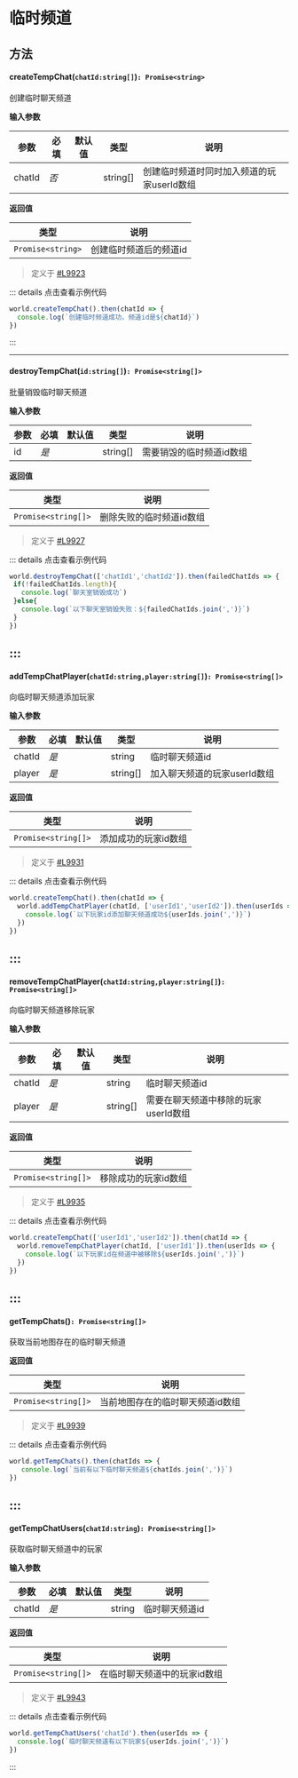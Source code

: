 
# 临时频道

## 方法

#### createTempChat(`chatId:string[]`)`: Promise<string>`
创建临时聊天频道

**输入参数**

| **参数** | **必填** | **默认值** | **类型** | **说明** |
| --- | --- | --- | --- | --- |
| chatId | _否_ | | string[] | 创建临时频道时同时加入频道的玩家userId数组 |

**返回值**

| **类型** | **说明** |
| --- | --- |
| `Promise<string>` | 创建临时频道后的频道id |

> 定义于 [#L9923](https://github.com/box3lab/arena_dts/blob/main/GameAPI.d.ts#L9923)

::: details 点击查看示例代码
```javascript
world.createTempChat().then(chatId => {
  console.log(`创建临时频道成功，频道id是${chatId}`)
})
```
:::

---


#### destroyTempChat(`id:string[]`)`: Promise<string[]>`
批量销毁临时聊天频道

**输入参数**

| **参数** | **必填** | **默认值** | **类型** | **说明** |
| --- | --- | --- | --- | --- |
| id | _是_ | | string[] | 需要销毁的临时频道id数组 |

**返回值**

| **类型** | **说明** |
| --- | --- |
| `Promise<string[]>` | 删除失败的临时频道id数组 |

> 定义于 [#L9927](https://github.com/box3lab/arena_dts/blob/main/GameAPI.d.ts#L9927)

::: details 点击查看示例代码
```javascript
world.destroyTempChat(['chatId1','chatId2']).then(failedChatIds => {
 if(!failedChatIds.length){
   console.log(`聊天室销毁成功`)
 }else{
   console.log(`以下聊天室销毁失败：${failedChatIds.join(',')}`)
 }
})
```
:::
---


#### addTempChatPlayer(`chatId:string,player:string[]`)`: Promise<string[]>`
向临时聊天频道添加玩家

**输入参数**

| **参数** | **必填** | **默认值** | **类型** | **说明** |
| --- | --- | --- | --- | --- |
| chatId | _是_ | | string | 临时聊天频道id |
| player | _是_ | | string[] | 加入聊天频道的玩家userId数组 |

**返回值**

| **类型** | **说明** |
| --- | --- |
| `Promise<string[]>` | 添加成功的玩家id数组 |

> 定义于 [#L9931](https://github.com/box3lab/arena_dts/blob/main/GameAPI.d.ts#L9931)

::: details 点击查看示例代码
```javascript
world.createTempChat().then(chatId => {
  world.addTempChatPlayer(chatId, ['userId1','userId2']).then(userIds => {
    console.log(`以下玩家id添加聊天频道成功${userIds.join(',')}`)
  })
})
```
:::
---


#### removeTempChatPlayer(`chatId:string,player:string[]`)`: Promise<string[]>`
向临时聊天频道移除玩家

**输入参数**

| **参数** | **必填** | **默认值** | **类型** | **说明** |
| --- | --- | --- | --- | --- |
| chatId | _是_ | | string | 临时聊天频道id |
| player | _是_ | | string[] | 需要在聊天频道中移除的玩家userId数组 |

**返回值**

| **类型** | **说明** |
| --- | --- |
| `Promise<string[]>` | 移除成功的玩家id数组 |

> 定义于 [#L9935](https://github.com/box3lab/arena_dts/blob/main/GameAPI.d.ts#L9935)

::: details 点击查看示例代码
```javascript
world.createTempChat(['userId1','userId2']).then(chatId => {
  world.removeTempChatPlayer(chatId, ['userId1']).then(userIds => {
    console.log(`以下玩家id在频道中被移除${userIds.join(',')}`)
  })
})
```
:::
---


#### getTempChats()`: Promise<string[]>`
获取当前地图存在的临时聊天频道

**返回值**

| **类型** | **说明** |
| --- | --- |
| `Promise<string[]>` | 当前地图存在的临时聊天频道id数组 |

> 定义于 [#L9939](https://github.com/box3lab/arena_dts/blob/main/GameAPI.d.ts#L9939)

::: details 点击查看示例代码
```javascript
world.getTempChats().then(chatIds => {
   console.log(`当前有以下临时聊天频道${chatIds.join(',')}`)
})
```
:::
---


#### getTempChatUsers(`chatId:string`)`: Promise<string[]>`
获取临时聊天频道中的玩家

**输入参数**

| **参数** | **必填** | **默认值** | **类型** | **说明** |
| --- | --- | --- | --- | --- |
| chatId | _是_ | | string | 临时聊天频道id |

**返回值**

| **类型** | **说明** |
| --- | --- |
| `Promise<string[]>` | 在临时聊天频道中的玩家id数组 |

> 定义于 [#L9943](https://github.com/box3lab/arena_dts/blob/main/GameAPI.d.ts#L9943)

::: details 点击查看示例代码
```javascript
world.getTempChatUsers('chatId').then(userIds => {
  console.log(`临时聊天频道有以下玩家${userIds.join(',')}`)
})
```
:::

